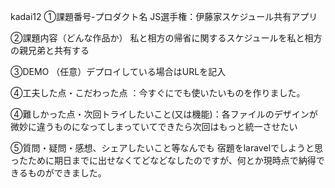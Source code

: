 kadai12 ①課題番号-プロダクト名 JS選手権：伊藤家スケジュール共有アプリ

②課題内容（どんな作品か） 私と相方の帰省に関するスケジュールを私と相方の親兄弟と共有する

③DEMO （任意）デプロイしている場合はURLを記入

④工夫した点・こだわった点 ：今すぐにでも使いたいものを作りました。

④難しかった点・次回トライしたいこと(又は機能)：各ファイルのデザインが微妙に違うものになってしまっていてできたら次回はもっと統一させたい

⑤質問・疑問・感想、シェアしたいこと等なんでも 
宿題をlaravelでしようと思ったために期日までに出せなくてどなどなしたのですが、何とか現時点で納得できるものができました。
